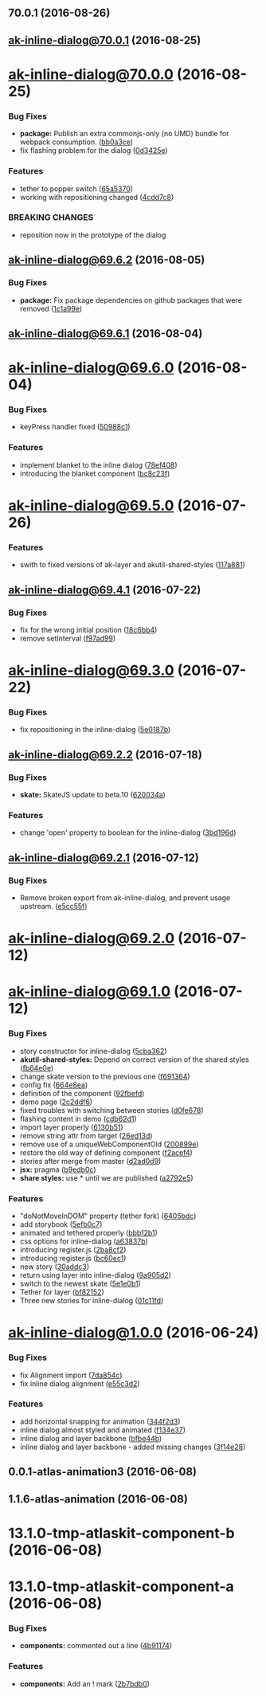 <a name="70.0.1"></a>
## 70.0.1 (2016-08-26)



<a name="ak-inline-dialog@70.0.1"></a>
## ak-inline-dialog@70.0.1 (2016-08-25)



<a name="ak-inline-dialog@70.0.0"></a>
# ak-inline-dialog@70.0.0 (2016-08-25)


### Bug Fixes

* **package:** Publish an extra commonjs-only (no UMD) bundle for webpack consumption. ([bb0a3ce](https://bitbucket.org/atlassian/atlaskit/commits/bb0a3ce))
* fix flashing problem for the dialog ([0d3425e](https://bitbucket.org/atlassian/atlaskit/commits/0d3425e))


### Features

* tether to popper switch ([65a5370](https://bitbucket.org/atlassian/atlaskit/commits/65a5370))
* working with repositioning changed ([4cdd7c8](https://bitbucket.org/atlassian/atlaskit/commits/4cdd7c8))


### BREAKING CHANGES

* reposition now in the prototype of the dialog



<a name="ak-inline-dialog@69.6.2"></a>
## ak-inline-dialog@69.6.2 (2016-08-05)


### Bug Fixes

* **package:** Fix package dependencies on github packages that were removed ([1c1a99e](https://bitbucket.org/atlassian/atlaskit/commits/1c1a99e))



<a name="ak-inline-dialog@69.6.1"></a>
## ak-inline-dialog@69.6.1 (2016-08-04)



<a name="ak-inline-dialog@69.6.0"></a>
# ak-inline-dialog@69.6.0 (2016-08-04)


### Bug Fixes

* keyPress handler fixed ([50988c1](https://bitbucket.org/atlassian/atlaskit/commits/50988c1))


### Features

* implement blanket to the inline dialog ([78ef408](https://bitbucket.org/atlassian/atlaskit/commits/78ef408))
* introducing the blanket component ([bc8c23f](https://bitbucket.org/atlassian/atlaskit/commits/bc8c23f))



<a name="ak-inline-dialog@69.5.0"></a>
# ak-inline-dialog@69.5.0 (2016-07-26)


### Features

* swith to fixed versions of ak-layer and akutil-shared-styles ([117a881](https://bitbucket.org/atlassian/atlaskit/commits/117a881))



<a name="ak-inline-dialog@69.4.1"></a>
## ak-inline-dialog@69.4.1 (2016-07-22)


### Bug Fixes

* fix for the wrong initial position ([18c6bb4](https://bitbucket.org/atlassian/atlaskit/commits/18c6bb4))
* remove setInterval ([f97ad99](https://bitbucket.org/atlassian/atlaskit/commits/f97ad99))



<a name="ak-inline-dialog@69.3.0"></a>
# ak-inline-dialog@69.3.0 (2016-07-22)


### Bug Fixes

* fix repositioning in the inline-dialog ([5e0187b](https://bitbucket.org/atlassian/atlaskit/commits/5e0187b))



<a name="ak-inline-dialog@69.2.2"></a>
## ak-inline-dialog@69.2.2 (2016-07-18)


### Bug Fixes

* **skate:** SkateJS update to beta.10 ([620034a](https://bitbucket.org/atlassian/atlaskit/commits/620034a))


### Features

* change 'open' property to boolean for the inline-dialog ([3bd196d](https://bitbucket.org/atlassian/atlaskit/commits/3bd196d))



<a name="ak-inline-dialog@69.2.1"></a>
## ak-inline-dialog@69.2.1 (2016-07-12)


### Bug Fixes

* Remove broken export from ak-inline-dialog, and prevent usage upstream. ([e5cc55f](https://bitbucket.org/atlassian/atlaskit/commits/e5cc55f))



<a name="ak-inline-dialog@69.2.0"></a>
# ak-inline-dialog@69.2.0 (2016-07-12)



<a name="ak-inline-dialog@69.1.0"></a>
# ak-inline-dialog@69.1.0 (2016-07-12)


### Bug Fixes

* story constructor for inline-dialog ([5cba362](https://bitbucket.org/atlassian/atlaskit/commits/5cba362))
* **akutil-shared-styles:** Depend on correct version of the shared styles ([fb64e0e](https://bitbucket.org/atlassian/atlaskit/commits/fb64e0e))
* change skate version to the previous one ([f691364](https://bitbucket.org/atlassian/atlaskit/commits/f691364))
* config fix ([664e8ea](https://bitbucket.org/atlassian/atlaskit/commits/664e8ea))
* definition of the component ([92fbefd](https://bitbucket.org/atlassian/atlaskit/commits/92fbefd))
* demo page ([2c2ddf6](https://bitbucket.org/atlassian/atlaskit/commits/2c2ddf6))
* fixed troubles with switching between stories ([d0fe678](https://bitbucket.org/atlassian/atlaskit/commits/d0fe678))
* flashing content in demo ([cdb62d1](https://bitbucket.org/atlassian/atlaskit/commits/cdb62d1))
* import layer properly ([6130b51](https://bitbucket.org/atlassian/atlaskit/commits/6130b51))
* remove string attr from target ([26ed13d](https://bitbucket.org/atlassian/atlaskit/commits/26ed13d))
* remove use of a uniqueWebComponentOld ([200899e](https://bitbucket.org/atlassian/atlaskit/commits/200899e))
* restore the old way of defining component ([f2acef4](https://bitbucket.org/atlassian/atlaskit/commits/f2acef4))
* stories after merge from master ([d2ad0d9](https://bitbucket.org/atlassian/atlaskit/commits/d2ad0d9))
* **jsx:** pragma ([b9edb0c](https://bitbucket.org/atlassian/atlaskit/commits/b9edb0c))
* **share styles:** use * until we are published ([a2792e5](https://bitbucket.org/atlassian/atlaskit/commits/a2792e5))


### Features

* "doNotMoveInDOM" property (tether fork) ([6405bdc](https://bitbucket.org/atlassian/atlaskit/commits/6405bdc))
* add storybook ([5efb0c7](https://bitbucket.org/atlassian/atlaskit/commits/5efb0c7))
* animated and tethered properly ([bbb12b1](https://bitbucket.org/atlassian/atlaskit/commits/bbb12b1))
* css options for inline-dialog ([a63837b](https://bitbucket.org/atlassian/atlaskit/commits/a63837b))
* introducing register.js ([2ba8cf2](https://bitbucket.org/atlassian/atlaskit/commits/2ba8cf2))
* introducing register.js ([bc60ec1](https://bitbucket.org/atlassian/atlaskit/commits/bc60ec1))
* new story ([30addc3](https://bitbucket.org/atlassian/atlaskit/commits/30addc3))
* return using layer into inline-dialog ([9a905d2](https://bitbucket.org/atlassian/atlaskit/commits/9a905d2))
* switch to the newest skate ([5e1e0b1](https://bitbucket.org/atlassian/atlaskit/commits/5e1e0b1))
* Tether for layer ([bf82152](https://bitbucket.org/atlassian/atlaskit/commits/bf82152))
* Three new stories for inline-dialog ([01c11fd](https://bitbucket.org/atlassian/atlaskit/commits/01c11fd))



<a name="ak-inline-dialog@1.0.0"></a>
# ak-inline-dialog@1.0.0 (2016-06-24)


### Bug Fixes

* fix Alignment import ([7da854c](https://bitbucket.org/atlassian/atlaskit/commits/7da854c))
* fix inline dialog alignment ([e55c3d2](https://bitbucket.org/atlassian/atlaskit/commits/e55c3d2))


### Features

* add horizontal snapping for animation ([344f2d3](https://bitbucket.org/atlassian/atlaskit/commits/344f2d3))
* inline dialog almost styled and animated ([f134e37](https://bitbucket.org/atlassian/atlaskit/commits/f134e37))
* inline dialog and layer backbone ([bfbe44b](https://bitbucket.org/atlassian/atlaskit/commits/bfbe44b))
* inline dialog and layer backbone - added missing changes ([3f14e28](https://bitbucket.org/atlassian/atlaskit/commits/3f14e28))



<a name="0.0.1-atlas-animation3"></a>
## 0.0.1-atlas-animation3 (2016-06-08)



<a name="1.1.6-atlas-animation"></a>
## 1.1.6-atlas-animation (2016-06-08)



<a name="13.1.0-tmp-atlaskit-component-b"></a>
# 13.1.0-tmp-atlaskit-component-b (2016-06-08)



<a name="13.1.0-tmp-atlaskit-component-a"></a>
# 13.1.0-tmp-atlaskit-component-a (2016-06-08)


### Bug Fixes

* **components:** commented out a line ([4b91174](https://bitbucket.org/atlassian/atlaskit/commits/4b91174))


### Features

* **components:** Add an ! mark ([2b7bdb0](https://bitbucket.org/atlassian/atlaskit/commits/2b7bdb0))



